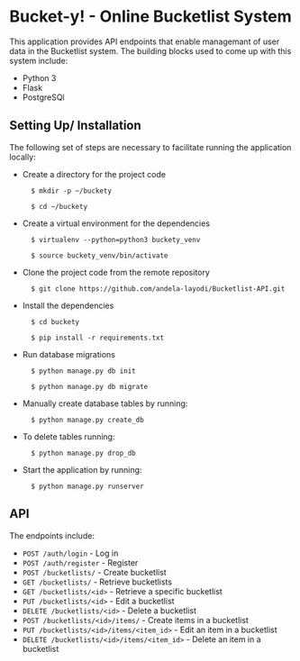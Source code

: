 # Bucket-y! - Online Bucketlist System
This application provides API endpoints that enable managemant of user data in the Bucketlist system.
The building blocks used to come up with this system include:
* Python 3
* Flask
* PostgreSQl

## Setting Up/ Installation
The following set of steps are necessary to facilitate running the application locally:
* Create a directory for the project code

        $ mkdir -p ~/buckety

        $ cd ~/buckety

* Create a virtual environment for the dependencies

        $ virtualenv --python=python3 buckety_venv

        $ source buckety_venv/bin/activate

* Clone the project code from the remote repository

        $ git clone https://github.com/andela-layodi/Bucketlist-API.git

* Install the dependencies

        $ cd buckety

        $ pip install -r requirements.txt

* Run database migrations

        $ python manage.py db init

        $ python manage.py db migrate

* Manually create database tables by running:

        $ python manage.py create_db

* To delete tables running:

        $ python manage.py drop_db

* Start the application by running:

        $ python manage.py runserver

## API
The endpoints include:
* `POST /auth/login` - Log in
* `POST /auth/register` - Register
* `POST /bucketlists/` - Create bucketlist
* `GET /bucketlists/` - Retrieve bucketlists
* `GET /bucketlists/<id>` - Retrieve a specific bucketlist
* `PUT /bucketlists/<id>` - Edit a bucketlist
* `DELETE /bucketlists/<id>` - Delete a bucketlist
* `POST /bucketlists/<id>/items/` - Create items in a bucketlist
* `PUT /bucketlists/<id>/items/<item_id>` - Edit an item in a bucketlist
* `DELETE /bucketlists/<id>/items/<item_id>` - Delete an item in a bucketlist
